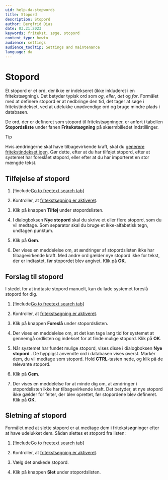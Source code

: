 ```yaml
---
uid: help-da-stopwords
title: Stopord
description: Stopord
author: Bergfrid Dias
date: 03.21.2023
keywords: fritekst, søge, stopord
content_type: howto
audience: settings
audience_tooltip: Settings and maintenance
language: da
---
```


# Stopord

Et stopord er et ord, der ikke er indekseret (ikke inkluderet i en fritekstsøgning). Det betyder typisk ord som *og*, *eller*, *det* og *for*. Formålet med at definere stopord er at nedbringe den tid, det tager at søge i fritekstindekset, ved at udelukke unødvendige ord og bruge mindre plads i databasen.

De ord, der er defineret som stopord til fritekstsøgninger, er anført i tabellen **Stopordsliste** under fanen **Fritekstsøgning** på skærmbilledet Indstillinger.

> [!TIP]
> Hvis ændringerne skal have tilbagevirkende kraft, skal du [generere fritekstindekset igen][3]. Gør dette, efter at du har tilføjet stopord, efter at systemet har foreslået stopord, eller efter at du har importeret en stor mængde tekst.

## Tilføjelse af stopord

1. [!include[Go to freetext search tab](../includes/goto-freetext.md)]

1. Kontroller, at [fritekstsøgning er aktiveret][2].

1. Klik på knappen **Tilføj** under stopordslisten.

1. I dialogboksen **Nye stopord** skal du skrive et eller flere stopord, som du vil medtage. Som separator skal du bruge et ikke-alfabetisk tegn, undtagen punktum.

1. Klik på **Gem**.

1. Der vises en meddelelse om, at ændringer af stopordslisten ikke har tilbagevirkende kraft. Med andre ord gælder nye stopord ikke for tekst, der er indtastet, før stopordet blev angivet. Klik på **OK**.

## Forslag til stopord

I stedet for at indtaste stopord manuelt, kan du lade systemet foreslå stopord for dig.

1. [!include[Go to freetext search tab](../includes/goto-freetext.md)]

1. Kontroller, at [fritekstsøgning er aktiveret][2].

1. Klik på knappen **Foreslå** under stopordslisten.

1. Der vises en meddelelse om, at det kan tage lang tid for systemet at gennemgå ordlisten og indekset for at finde mulige stopord. Klik på **OK**.

1. Når systemet har fundet mulige stopord, vises disse i dialogboksen **Nye stopord** . De hyppigst anvendte ord i databasen vises øverst. Markér dem, du vil medtage som stopord. Hold **CTRL**-tasten nede, og klik på de relevante stopord.

1. Klik på **Gem**.

1. Der vises en meddelelse for at minde dig om, at ændringer i stopordslisten ikke har tilbagevirkende kraft. Det betyder, at nye stopord ikke gælder for felter, der blev oprettet, før stopordene blev defineret. Klik på **OK**.

## Sletning af stopord

Formålet med at slette stopord er at medtage dem i fritekstsøgninger efter at have udelukket dem. Sådan slettes et stopord fra listen:

1. [!include[Go to freetext search tab](../includes/goto-freetext.md)]

1. Kontroller, at [fritekstsøgning er aktiveret][2].

1. Vælg det ønskede stopord.

1. Klik på knappen **Slet** under stopordslisten.

<!-- Referenced links -->
[2]: enable.md
[3]: regenerate-index.md

<!-- Referenced images -->
